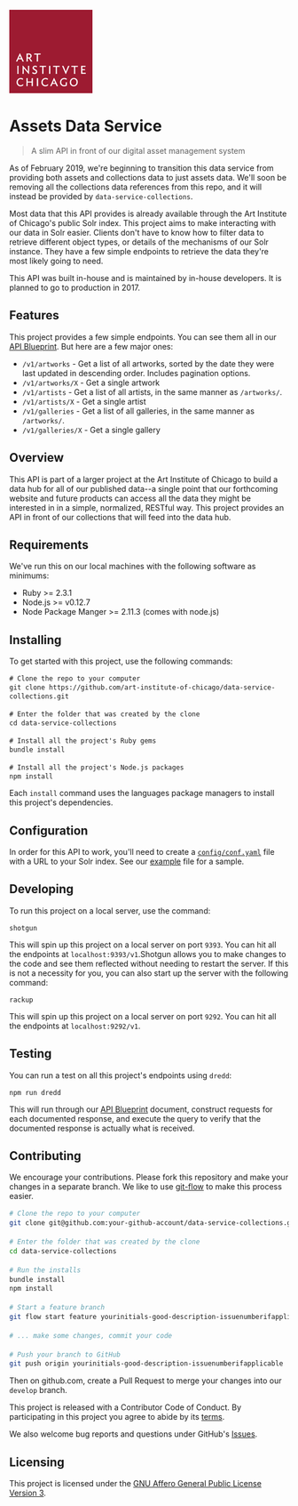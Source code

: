![Art Institute of Chicago](https://raw.githubusercontent.com/Art-Institute-of-Chicago/template/master/aic-logo.gif)


# Assets Data Service
> A slim API in front of our digital asset management system

As of February 2019, we're beginning to transition this data service from
providing both assets and collections data to just assets data. We'll soon be
removing all the collections data references from this repo, and it will instead
be provided by `data-service-collections`.

Most data that this API provides is already available through the Art Institute of
Chicago's public Solr index. This project aims to make interacting with our data in
Solr easier. Clients don't have to know how to filter data to retrieve different
object types, or details of the mechanisms of our Solr instance. They have a few simple
endpoints to retrieve the data they're most likely going to need.

This API was built in-house and is maintained by in-house developers. It is
planned to go to production in 2017.


## Features

This project provides a few simple endpoints. You can see them all in our
[API Blueprint](tests/apiary.apib). But here are a few major ones:

* `/v1/artworks` - Get a list of all artworks, sorted by the date they were
  last updated in descending order. Includes pagination options.
* `/v1/artworks/X` - Get a single artwork
* `/v1/artists` - Get a list of all artists, in the same manner as `/artworks/`.
* `/v1/artists/X` - Get a single artist
* `/v1/galleries` - Get a list of all galleries, in the same manner as `/artworks/`.
* `/v1/galleries/X` - Get a single gallery


## Overview

This API is part of a larger project at the Art Institute of Chicago to build a data hub
for all of our published data--a single point that our forthcoming website and future
products can access all the data they might be interested in in a simple, normalized, RESTful
way. This project provides an API in front of our collections that will feed into the
data hub.


## Requirements

We've run this on our local machines with the following software as minimums:

* Ruby >= 2.3.1
* Node.js >= v0.12.7
* Node Package Manger >= 2.11.3 (comes with node.js)


## Installing

To get started with this project, use the following commands:

```shell
# Clone the repo to your computer
git clone https://github.com/art-institute-of-chicago/data-service-collections.git

# Enter the folder that was created by the clone
cd data-service-collections

# Install all the project's Ruby gems
bundle install

# Install all the project's Node.js packages
npm install
```

Each `install` command uses the languages package managers to install this project's
dependencies.


## Configuration

In order for this API to work, you'll need to create a [`config/conf.yaml`](config/conf.yaml)
file with a URL to your Solr index. See our [example](config/conf.yaml.example) file for
a sample.


## Developing

To run this project on a local server, use the command:

```shell
shotgun
```

This will spin up this project on a local server on port `9393`. You can hit
all the endpoints at `localhost:9393/v1`.Shotgun allows you to make changes to
the code and see them reflected without needing to restart the server. If this is not
a necessity for you, you can also start up the server with the following command:

```shell
rackup
```

This will spin up this project on a local server on port `9292`. You can hit
all the endpoints at `localhost:9292/v1`.


## Testing

You can run a test on all this project's endpoints using `dredd`:

```
npm run dredd
```

This will run through our [API Blueprint](tests/apiary.apib) document,
construct requests for each documented response, and execute the query to
verify that the documented response is actually what is received.

## Contributing

We encourage your contributions. Please fork this repository and make your changes in
a separate branch. We like to use [git-flow](https://github.com/nvie/gitflow) to make this process easier.

```bash
# Clone the repo to your computer
git clone git@github.com:your-github-account/data-service-collections.git

# Enter the folder that was created by the clone
cd data-service-collections

# Run the installs
bundle install
npm install

# Start a feature branch
git flow start feature yourinitials-good-description-issuenumberifapplicable

# ... make some changes, commit your code

# Push your branch to GitHub
git push origin yourinitials-good-description-issuenumberifapplicable
```

Then on github.com, create a Pull Request to merge your changes into our
`develop` branch.

This project is released with a Contributor Code of Conduct. By participating in
this project you agree to abide by its [terms](CODE_OF_CONDUCT.md).

We also welcome bug reports and questions under GitHub's [Issues](issues).


## Licensing

This project is licensed under the [GNU Affero General Public License
Version 3](LICENSE).
